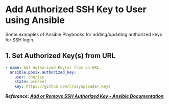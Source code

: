 # Add Authorized SSH Key to User using Ansible

Some examples of Ansible Playbooks for adding/updating authorized keys for SSH login.

## 1. Set Authorized Key(s) from URL

```yaml
- name: Set Authorized Key(s) from an URL
  ansible.posix.authorized_key:
    user: charlie
    state: present
    key: https://github.com/crazyuploader.keys
```

**_Reference: [Add or Remove SSH Authorized Key - Ansible Documentation](https://docs.ansible.com/ansible/latest/collections/ansible/posix/authorized_key_module.html)_**
